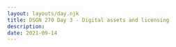 ```yaml
---
layout: layouts/day.njk
title: DSGN 270 Day 3 - Digital assets and licensing
description: 
date: 2021-09-14
---
```


